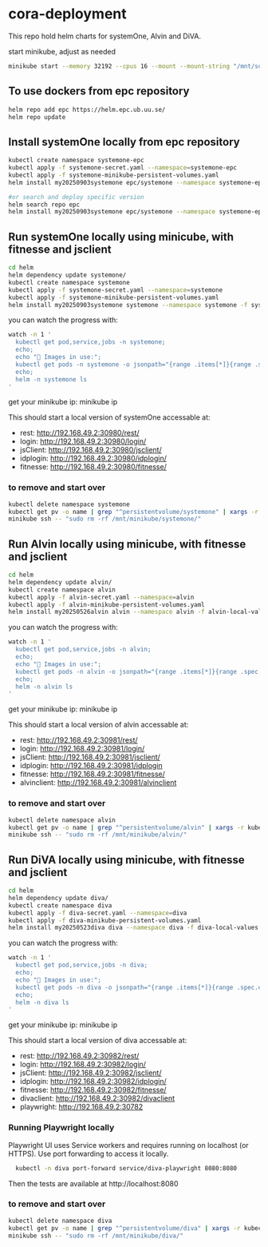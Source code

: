 # cora-deployment

This repo hold helm charts for systemOne, Alvin and DiVA.

start minikube, adjust as needed

```bash
minikube start --memory 32192 --cpus 16 --mount --mount-string "/mnt/someplace/minikube/:/mnt/minikube"

```

## To use dockers from epc repository

```bash
helm repo add epc https://helm.epc.ub.uu.se/
helm repo update
```

## Install systemOne locally from epc repository

```bash
kubectl create namespace systemone-epc
kubectl apply -f systemone-secret.yaml --namespace=systemone-epc
kubectl apply -f systemone-minikube-persistent-volumes.yaml
helm install my20250903systemone epc/systemone --namespace systemone-epc -f systemone-local-values.yaml

#or search and deploy specific version
helm search repo epc
helm install my20250903systemone epc/systemone --namespace systemone-epc --version 0.2.14 -f systemone-local-values.yaml
```

## Run systemOne locally using minicube, with fitnesse and jsclient

```bash
cd helm
helm dependency update systemone/
kubectl create namespace systemone
kubectl apply -f systemone-secret.yaml --namespace=systemone
kubectl apply -f systemone-minikube-persistent-volumes.yaml
helm install my20250903systemone systemone --namespace systemone -f systemone-local-values.yaml
```

you can watch the progress with:

```bash
watch -n 1 '
  kubectl get pod,service,jobs -n systemone;
  echo;
  echo "🐳 Images in use:";
  kubectl get pods -n systemone -o jsonpath="{range .items[*]}{range .spec.containers[*]}{.image}{\"\n\"}{end}" | sort | uniq;
  echo;
  helm -n systemone ls
'
```

get your minikube ip: minikube ip

This should start a local version of systemOne accessable at:<br>

- rest: http://192.168.49.2:30980/rest/
- login: http://192.168.49.2:30980/login/
- jsClient: http://192.168.49.2:30980/jsclient/
- idplogin: http://192.168.49.2:30980/idplogin/
- fitnesse: http://192.168.49.2:30980/fitnesse/

### to remove and start over

```bash
kubectl delete namespace systemone
kubectl get pv -o name | grep "^persistentvolume/systemone" | xargs -r kubectl delete
minikube ssh -- "sudo rm -rf /mnt/minikube/systemone/"
```

## Run Alvin locally using minicube, with fitnesse and jsclient

```bash
cd helm
helm dependency update alvin/
kubectl create namespace alvin
kubectl apply -f alvin-secret.yaml --namespace=alvin
kubectl apply -f alvin-minikube-persistent-volumes.yaml
helm install my20250526alvin alvin --namespace alvin -f alvin-local-values.yaml
```

you can watch the progress with:

```bash
watch -n 1 '
  kubectl get pod,service,jobs -n alvin;
  echo;
  echo "🐳 Images in use:";
  kubectl get pods -n alvin -o jsonpath="{range .items[*]}{range .spec.containers[*]}{.image}{\"\n\"}{end}" | sort | uniq
  echo;
  helm -n alvin ls
'


```

get your minikube ip: minikube ip

This should start a local version of alvin accessable at:<br>

- rest: http://192.168.49.2:30981/rest/
- login: http://192.168.49.2:30981/login/
- jsClient: http://192.168.49.2:30981/jsclient/
- idplogin: http://192.168.49.2:30981/idplogin
- fitnesse: http://192.168.49.2:30981/fitnesse/
- alvinclient: http://192.168.49.2:30981/alvinclient


### to remove and start over

```bash
kubectl delete namespace alvin
kubectl get pv -o name | grep "^persistentvolume/alvin" | xargs -r kubectl delete
minikube ssh -- "sudo rm -rf /mnt/minikube/alvin/"
```

## Run DiVA locally using minicube, with fitnesse and jsclient

```bash
cd helm
helm dependency update diva/
kubectl create namespace diva
kubectl apply -f diva-secret.yaml --namespace=diva
kubectl apply -f diva-minikube-persistent-volumes.yaml
helm install my20250523diva diva --namespace diva -f diva-local-values.yaml
```

you can watch the progress with:

```bash
watch -n 1 '
  kubectl get pod,service,jobs -n diva;
  echo;
  echo "🐳 Images in use:";
  kubectl get pods -n diva -o jsonpath="{range .items[*]}{range .spec.containers[*]}{.image}{\"\n\"}{end}" | sort | uniq
  echo;
  helm -n diva ls
'


```

get your minikube ip: minikube ip

This should start a local version of diva accessable at:<br>

- rest: http://192.168.49.2:30982/rest/
- login: http://192.168.49.2:30982/login/
- jsClient: http://192.168.49.2:30982/jsclient/
- idplogin: http://192.168.49.2:30982/idplogin/
- fitnesse: http://192.168.49.2:30982/fitnesse/
- divaclient: http://192.168.49.2:30982/divaclient
- playwright: http://192.168.49.2:30782

### Running Playwright locally

Playwright UI uses Service workers and requires running on localhost (or HTTPS). Use port forwarding to access it locally.

```bash
  kubectl -n diva port-forward service/diva-playwright 8080:8080
```

Then the tests are available at http://localhost:8080

### to remove and start over

```bash
kubectl delete namespace diva
kubectl get pv -o name | grep "^persistentvolume/diva" | xargs -r kubectl delete
minikube ssh -- "sudo rm -rf /mnt/minikube/diva/"
```
